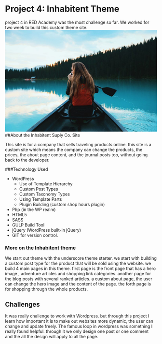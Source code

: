 # Project 4: Inhabitent Theme

project 4 in RED Academy was the most challenge so far. We worked for two week to build this custom theme site.
![Inhabitent Theme Image](./images/canoe-girl-768x512.jpg)
##About the Inhabitent Suply Co. Site

This site is for a company that sells traveling products online. this site is a custom site which means the company can change the products, the prices, the about page content, and the journal posts too, without going back to the developer.

###Technology Used
- WordPress
  * Use of Template Hierarchy
  * Custom Post Types
  * Custom Taxonomy Types
  * Using Template Parts
  * Plugin Building (custom shop hours plugin)
- Php (in the WP realm)
- HTML5
- SASS
- GULP Build Tool
- jQuery (WordPress built-in jQuery)
- GIT for version control.

### More on the Inhabitent theme
We start out theme with the underscore theme starter. we start with building a custom post type for the product that will be sold using the website. we build 4 main pages in this theme. first page is the front page that has a hero image , adventure articles and shopping link categories. another page for the blog posts with several ranked articles. a custom about page, the user can change the hero image and the content of the page. the forth page is for shopping through the whole products.
## Challenges
It was really challenge to work with Wordpress. but through this project I learn how important it is to make out websites more dynamic, the user can change and update freely. The famous loop in wordpress was something I really found helpful. through it we only design one post or one comment and the all the design will apply to all the page.
